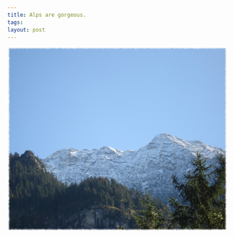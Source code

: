 ```yaml
--- 
title: Alps are gorgeous.
tags: 
layout: post
---
```

![](/tumblr_files/EGJ89SLNCeppq2fboMKVQDEfo1_500.jpg)
